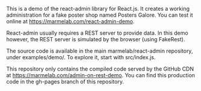 This is a demo of the react-admin library for React.js. It creates a working administration for a fake poster shop named Posters Galore. You can test it online at https://marmelab.com/react-admin-demo.

React-admin usually requires a REST server to provide data. In this demo however, the REST server is simulated by the browser (using FakeRest).

The source code is available in the main marmelab/react-admin repository, under examples/demo/. To explore it, start with src/index.js.

This repository only contains the compiled code served by the GitHub CDN at https://marmelab.com/admin-on-rest-demo. You can find this production code in the gh-pages branch of this repository.